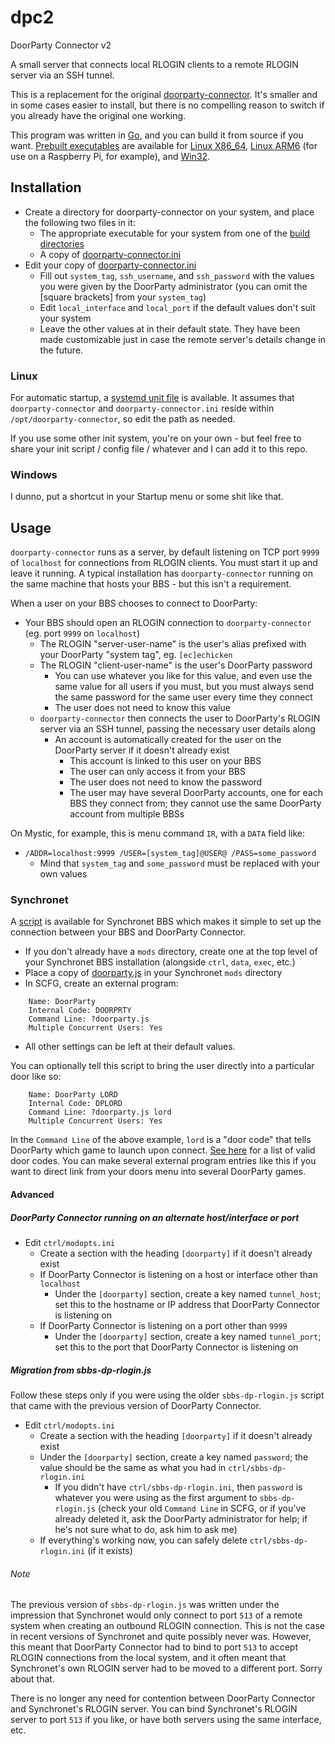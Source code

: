 # dpc2
DoorParty Connector v2

A small server that connects local RLOGIN clients to a remote RLOGIN server via an SSH tunnel.

This is a replacement for the original [doorparty-connector](https://github.com/echicken/doorparty-connector).  It's smaller and in some cases easier to install, but there is no compelling reason to switch if you already have the original one working.

This program was written in [Go](https://golang.org/), and you can build it from source if you want.  [Prebuilt executables](build/) are available for [Linux X86_64](build/linux_x64/), [Linux ARM6](build/linux_arm6/) (for use on a Raspberry Pi, for example), and [Win32](build/win32/).

## Installation

* Create a directory for doorparty-connector on your system, and place the following two files in it:
	* The appropriate executable for your system from one of the [build directories](build/)
	* A copy of [doorparty-connector.ini](doorparty-connector.ini)
* Edit your copy of [doorparty-connector.ini](doorparty-connector.ini)
	* Fill out `system_tag`, `ssh_username`, and `ssh_password` with the values you were given by the DoorParty administrator (you can omit the [square brackets] from your `system_tag`)
	* Edit `local_interface` and `local_port` if the default values don't suit your system
	* Leave the other values at in their default state.  They have been made customizable just in case the remote server's details change in the future.
	
### Linux

For automatic startup, a [systemd unit file](doorparty-connector.service) is available.  It assumes that `doorparty-connector` and `doorparty-connector.ini` reside within `/opt/doorparty-connector`, so edit the path as needed.

If you use some other init system, you're on your own - but feel free to share your init script / config file / whatever and I can add it to this repo.

### Windows

I dunno, put a shortcut in your Startup menu or some shit like that.
	
## Usage

`doorparty-connector` runs as a server, by default listening on TCP port `9999` of `localhost` for connections from RLOGIN clients.  You must start it up and leave it running.  A typical installation has `doorparty-connector` running on the same machine that hosts your BBS - but this isn't a requirement.

When a user on your BBS chooses to connect to DoorParty:

* Your BBS should open an RLOGIN connection to `doorparty-connector` (eg. port `9999` on `localhost`)
	* The RLOGIN "server-user-name" is the user's alias prefixed with your DoorParty "system tag", eg. `[ec]echicken`
	* The RLOGIN "client-user-name" is the user's DoorParty password
		* You can use whatever you like for this value, and even use the same value for all users if you must, but you must always send the same password for the same user every time they connect
		* The user does not need to know this value
	* `doorparty-connector` then connects the user to DoorParty's RLOGIN server via an SSH tunnel, passing the necessary user details along
		* An account is automatically created for the user on the DoorParty server if it doesn't already exist
			* This account is linked to this user on your BBS
			* The user can only access it from your BBS
			* The user does not need to know the password
			* The user may have several DoorParty accounts, one for each BBS they connect from; they cannot use the same DoorParty account from multiple BBSs

On Mystic, for example, this is menu command `IR`, with a `DATA` field like:
* `/ADDR=localhost:9999 /USER=[system_tag]@USER@ /PASS=some_password`
	* Mind that `system_tag` and `some_password` must be replaced with your own values

### Synchronet

A [script](https://raw.githubusercontent.com/echicken/dpc2/master/synchronet/doorparty.js) is available for Synchronet BBS which makes it simple to set up the connection between your BBS and DoorParty Connector.

* If you don't already have a `mods` directory, create one at the top level of your Synchronet BBS installation (alongside `ctrl`, `data`, `exec`, etc.)
* Place a copy of [doorparty.js](https://raw.githubusercontent.com/echicken/dpc2/master/synchronet/doorparty.js) in your Synchronet `mods` directory
* In SCFG, create an external program:

```
	Name: DoorParty
	Internal Code: DOORPRTY
	Command Line: ?doorparty.js
	Multiple Concurrent Users: Yes
```

* All other settings can be left at their default values.

You can optionally tell this script to bring the user directly into a particular door like so:

```
	Name: DoorParty LORD
	Internal Code: DPLORD
	Command Line: ?doorparty.js lord
	Multiple Concurrent Users: Yes
```

In the `Command Line` of the above example, `lord` is a "door code" that tells DoorParty which game to launch upon connect. [See here](http://wiki.throwbackbbs.com/doku.php?id=doorcode) for a list of valid door codes. You can make several external program entries like this if you want to direct link from your doors menu into several DoorParty games.

#### Advanced

##### DoorParty Connector running on an alternate host/interface or port

* Edit `ctrl/modopts.ini`
	* Create a section with the heading `[doorparty]` if it doesn't already exist
	* If DoorParty Connector is listening on a host or interface other than `localhost`
		* Under the `[doorparty]` section, create a key named `tunnel_host`; set this to the hostname or IP address that DoorParty Connector is listening on
	* If DoorParty Connector is listening on a port other than `9999`
		* Under the `[doorparty]` section, create a key named `tunnel_port`; set this to the port that DoorParty Connector is listening on	

##### Migration from sbbs-dp-rlogin.js

Follow these steps only if you were using the older `sbbs-dp-rlogin.js` script that came with the previous version of DoorParty Connector.

* Edit `ctrl/modopts.ini`
	* Create a section with the heading `[doorparty]` if it doesn't already exist
	* Under the `[doorparty]` section, create a key named `password`; the value should be the same as what you had in `ctrl/sbbs-dp-rlogin.ini`
		* If you didn't have `ctrl/sbbs-dp-rlogin.ini`, then `password` is whatever you were using as the first argument to `sbbs-dp-rlogin.js` (check your old `Command Line` in SCFG, or if you've already deleted it, ask the DoorParty administrator for help; if he's not sure what to do, ask him to ask me)
	* If everything's working now, you can safely delete `ctrl/sbbs-dp-rlogin.ini` (if it exists)

###### Note

The previous version of `sbbs-dp-rlogin.js` was written under the impression that Synchronet would only connect to port `513` of a remote system when creating an outbound RLOGIN connection. This is not the case in recent versions of Synchronet and quite possibly never was. However, this meant that DoorParty Connector had to bind to port `513` to accept RLOGIN connections from the local system, and it often meant that Synchronet's own RLOGIN server had to be moved to a different port. Sorry about that.

There is no longer any need for contention between DoorParty Connector and Synchronet's RLOGIN server. You can bind Synchronet's RLOGIN server to port `513` if you like, or have both servers using the same interface, etc.
